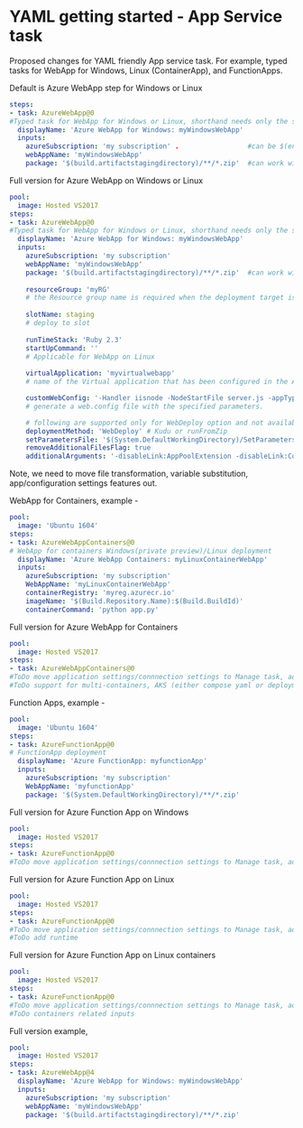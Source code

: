 # YAML getting started - App Service task

Proposed changes for YAML friendly App service task. For example, typed tasks for WebApp for Windows, Linux (ContainerApp), 
and FunctionApps. 

Default is Azure WebApp step for Windows or Linux

```yaml
steps:
- task: AzureWebApp@0
#Typed task for WebApp for Windows or Linux, shorthand needs only the subscription, webapp and package.
  displayName: 'Azure WebApp for Windows: myWindowsWebApp'
  inputs:
    azureSubscription: 'my subscription' .                 #can be $(endPointID) variable
    webAppName: 'myWindowsWebApp'
    package: '$(build.artifactstagingdirectory)/**/*.zip'  #can work with *.war, *.jar or a folder. 
```

Full version for Azure WebApp on Windows or Linux

```yaml
pool: 
  image: Hosted VS2017
steps:
- task: AzureWebApp@0
#Typed task for WebApp for Windows or Linux, shorthand needs only the subscription, webapp and package.
  displayName: 'Azure WebApp for Windows: myWindowsWebApp'
  inputs:
    azureSubscription: 'my subscription'
    webAppName: 'myWindowsWebApp'
    package: '$(build.artifactstagingdirectory)/**/*.zip'  #can work with *.war, *.jar or a folder. 
    
    resourceGroup: 'myRG' 
    # the Resource group name is required when the deployment target is in an App Service Environment
    
    slotName: staging
    # deploy to slot
 
    runTimeStack: 'Ruby 2.3'
    startUpCommand: ''
    # Applicable for WebApp on Linux
    
    virtualApplication: 'myvirtualwebapp'
    # name of the Virtual application that has been configured in the Azure portal. 

    customWebConfig: '-Handler iisnode -NodeStartFile server.js -appType node'
    # generate a web.config file with the specified parameters. 

    # following are supported only for WebDeploy option and not available for zipDeploy or runFromZip.
    deploymentMethod: 'WebDeploy' # Kudu or runFromZip
    setParametersFile: '$(System.DefaultWorkingDirectory)/SetParameters.xml'
    removeAdditionalFilesFlag: true
    additionalArguments: '-disableLink:AppPoolExtension -disableLink:ContentExtension'
```

Note, we need to move file transformation, variable substitution, app/configuration settings features out. 


WebApp for Containers, example -

```yaml
pool: 
  image: 'Ubuntu 1604'
steps:
- task: AzureWebAppContainers@0
# WebApp for containers Windows(private preview)/Linux deployment
  displayName: 'Azure WebApp Containers: myLinuxContainerWebApp'
  inputs:
    azureSubscription: 'my subscription'
    WebAppName: 'myLinuxContainerWebApp'
    containerRegistry: 'myreg.azurecr.io'
    imageName: '$(Build.Repository.Name):$(Build.BuildId)'
    containerCommand: 'python app.py'
```

Full version for Azure WebApp for Containers

```yaml
pool: 
  image: Hosted VS2017
steps:
- task: AzureWebAppContainers@0
#ToDo move application settings/connnection settings to Manage task, add new support for connection strings
#ToDo support for multi-containers, AKS (either compose yaml or deployment yaml)
```

Function Apps, example -

```yaml
pool: 
  image: 'Ubuntu 1604'
steps:
- task: AzureFunctionApp@0
# FunctionApp deployment
  displayName: 'Azure FunctionApp: myfunctionApp'
  inputs:
    azureSubscription: 'my subscription'
    WebAppName: 'myfunctionApp'
    package: '$(System.DefaultWorkingDirectory)/**/*.zip'
```

Full version for Azure Function App on Windows

```yaml
pool: 
  image: Hosted VS2017
steps:
- task: AzureFunctionApp@0
#ToDo move application settings/connnection settings to Manage task, add new support for connection strings
```

Full version for Azure Function App on Linux

```yaml
pool: 
  image: Hosted VS2017
steps:
- task: AzureFunctionApp@0
#ToDo move application settings/connnection settings to Manage task, add new support for connection strings
#ToDo add runtime
```

Full version for Azure Function App on Linux containers

```yaml
pool: 
  image: Hosted VS2017
steps:
- task: AzureFunctionApp@0
#ToDo move application settings/connnection settings to Manage task, add new support for connection strings
#ToDo containers related inputs  
```
Full version example, 

```yaml
pool: 
  image: Hosted VS2017
steps:
- task: AzureWebApp@4
  displayName: 'Azure WebApp for Windows: myWindowsWebApp'
  inputs:
    azureSubscription: 'my subscription'
    webAppName: 'myWindowsWebApp'    
    package: '$(build.artifactstagingdirectory)/**/*.zip'
    
